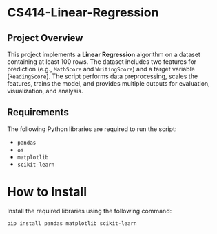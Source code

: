 # CS414-Linear-Regression

## Project Overview
This project implements a **Linear Regression** algorithm on a dataset containing at least 100 rows. The dataset includes two features for prediction (e.g., `MathScore` and `WritingScore`) and a target variable (`ReadingScore`). The script performs data preprocessing, scales the features, trains the model, and provides multiple outputs for evaluation, visualization, and analysis. 


## Requirements
The following Python libraries are required to run the script:
- `pandas`
- `os`
- `matplotlib`
- `scikit-learn`

# How to Install

Install the required libraries using the following command:

```bash
pip install pandas matplotlib scikit-learn


